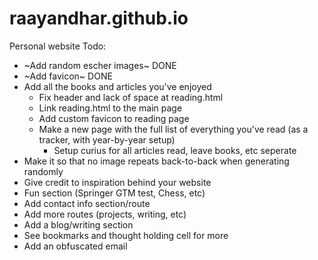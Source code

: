 # raayandhar.github.io
Personal website
Todo:
- ~Add random escher images~ DONE
- ~Add favicon~ DONE
- Add all the books and articles you've enjoyed
  - Fix header and lack of space at reading.html
  - Link reading.html to the main page
  - Add custom favicon to reading page
  - Make a new page with the full list of everything you've read (as a tracker, with year-by-year setup)
    - Setup curius for all articles read, leave books, etc seperate
- Make it so that no image repeats back-to-back when generating randomly
- Give credit to inspiration behind your website
- Fun section (Springer GTM test, Chess, etc)
- Add contact info section/route
- Add more routes (projects, writing, etc)
- Add a blog/writing section
- See bookmarks and thought holding cell for more
- Add an obfuscated email
